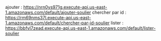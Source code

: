 ajouter : https://nrn0ys971g.execute-api.us-east-1.amazonaws.com/default/ajouter-soulier
chercher par id : https://rm69nms37l.execute-api.us-east-1.amazonaws.com/default/chercher-par-id-soulier
lister : https://bbfvl7zead.execute-api.us-east-1.amazonaws.com/default/lister-soulier 